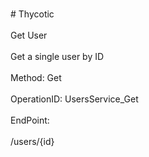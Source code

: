 <br>#     Thycotic</br>
<br>Get User</br>
<br>Get a single user by ID</br>
<br>Method: Get</br>
<br>OperationID: UsersService_Get</br>
<br>EndPoint:</br>
<br>/users/{id}</br>
